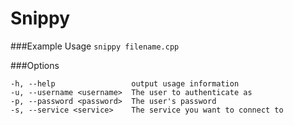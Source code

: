 # Snippy
###Example Usage
```snippy filename.cpp```


###Options


    -h, --help                 output usage information
    -u, --username <username>  The user to authenticate as
    -p, --password <password>  The user's password
    -s, --service <service>    The service you want to connect to

